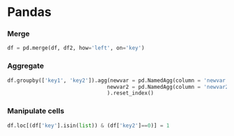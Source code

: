 # Pandas

### Merge

```python
df = pd.merge(df, df2, how='left', on='key')
```

### Aggregate

```python
df.groupby(['key1', 'key2']).agg(newvar = pd.NamedAgg(column = 'newvar', aggfunc='count'),
								newvar2 = pd.NamedAgg(column = 'newvar2', aggfunc=lambda x: x.sum() / x.count()
								).reset_index()
```

### Manipulate cells 

```python
df.loc[(df['key'].isin(list)) & (df['key2']==0)] = 1
```
